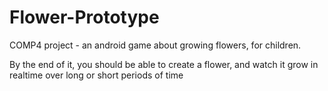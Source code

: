 Flower-Prototype
================

COMP4 project - an android game about growing flowers, for children.

By the end of it, you should be able to create a flower, and watch it grow in realtime over long or short periods of time
